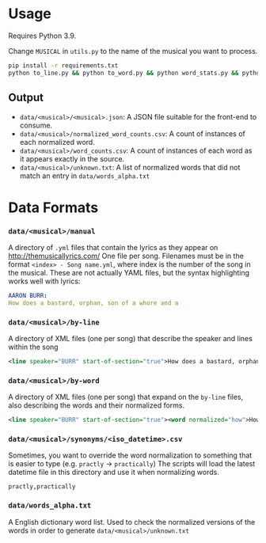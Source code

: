 # Usage

Requires Python 3.9.

Change `MUSICAL` in `utils.py` to the name of the musical you want to process.

```bash
pip install -r requirements.txt
python to_line.py && python to_word.py && python word_stats.py && python to_frontend.py && python synonym_tool.py && python synonym_tool.py
```

## Output

* `data/<musical>/<musical>.json`: A JSON file suitable for the front-end to consume.
* `data/<musical>/normalized_word_counts.csv`: A count of instances of each normalized word.
* `data/<musical>/word_counts.csv`: A count of instances of each word as it appears exactly in the source.
* `data/<musical>/unknown.txt`: A list of normalized words that did not match an entry in `data/words_alpha.txt`

# Data Formats

### `data/<musical>/manual`
A directory of `.yml` files that contain the lyrics as they appear on http://themusicallyrics.com/
One file per song. Filenames must be in the format `<index> - Song name.yml`, where index is the number of the song in the musical.
These are not actually YAML files, but the syntax highlighting works well with lyrics:

```yaml
AARON BURR:
How does a bastard, orphan, son of a whore and a
```

### `data/<musical>/by-line`
A directory of XML files (one per song) that describe the speaker and lines within the song

```xml
<line speaker="BURR" start-of-section="true">How does a bastard, orphan, son of a whore and a</line>
```

### `data/<musical>/by-word`
A directory of XML files (one per song) that expand on the `by-line` files, also describing the words and their normalized forms.

```xml
<line speaker="BURR" start-of-section="true"><word normalized="how">How</word><p> </p><word normalized="does">does</word><p> </p><word normalized="a">a</word><p> </p><word normalized="bastard">bastard</word><p>, </p><word normalized="orphan">orphan</word><p>, </p><word normalized="son">son</word><p> </p><word normalized="of">of</word><p> </p><word normalized="a">a</word><p> </p><word normalized="whore">whore</word><p> </p><word normalized="and">and</word><p> </p><word normalized="a">a</word></line>
```

### `data/<musical>/synonyms/<iso_datetime>.csv`

Sometimes, you want to override the word normalization to something that is easier to type (e.g. `practly` -> `practically`)
The scripts will load the latest datetime file in this directory and use it when normalizing words.

```csv
practly,practically
```

### `data/words_alpha.txt`
A English dictionary word list. Used to check the normalized versions of the words in order to generate `data/<musical>/unknown.txt`


